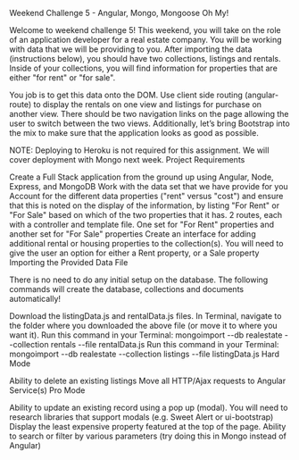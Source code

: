 Weekend Challenge 5 - Angular, Mongo, Mongoose Oh My!

Welcome to weekend challenge 5! This weekend, you will take on the role of an application developer for a real estate company. You will be working with data that we will be providing to you. After importing the data (instructions below), you should have two collections, listings and rentals. Inside of your collections, you will find information for properties that are either "for rent" or "for sale".

You job is to get this data onto the DOM. Use client side routing (angular-route) to display the rentals on one view and listings for purchase on another view. There should be two navigation links on the page allowing the user to switch between the two views. Additionally, let’s bring Bootstrap into the mix to make sure that the application looks as good as possible.

NOTE: Deploying to Heroku is not required for this assignment. We will cover deployment with Mongo next week.
Project Requirements

 Create a Full Stack application from the ground up using Angular, Node, Express, and MongoDB
 Work with the data set that we have provide for you
 Account for the different data properties ("rent" versus "cost") and ensure that this is noted on the display of the information, by listing "For Rent" or "For Sale" based on which of the two properties that it has.
 2 routes, each with a controller and template file. One set for "For Rent" properties and another set for "For Sale" properties
 Create an interface for adding additional rental or housing properties to the collection(s). You will need to give the user an option for either a Rent property, or a Sale property
Importing the Provided Data File

There is no need to do any initial setup on the database. The following commands will create the database, collections and documents automatically!

Download the listingData.js and rentalData.js files.
In Terminal, navigate to the folder where you downloaded the above file (or move it to where you want it).
Run this command in your Terminal: mongoimport --db realestate --collection rentals --file rentalData.js
Run this command in your Terminal: mongoimport --db realestate --collection listings --file listingData.js
Hard Mode

 Ability to delete an existing listings
 Move all HTTP/Ajax requests to Angular Service(s)
Pro Mode

 Ability to update an existing record using a pop up (modal). You will need to research libraries that support modals (e.g. Sweet Alert or ui-bootstrap)
 Display the least expensive property featured at the top of the page.
 Ability to search or filter by various parameters (try doing this in Mongo instead of Angular)